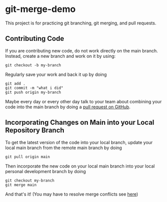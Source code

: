 # git-merge-demo
This project is for practicing git branching, git merging, and pull requests.

## Contributing Code

If you are contributing new code, do not work directly on the main branch. Instead, create a new branch and work on it by using:

```
git checkout -b my-branch
```

Regularly save your work and back it up by doing 

```
git add .
git commit -m "what i did"
git push origin my-branch
```

Maybe every day or every other day talk to your team about combining your code into the main branch by doing a [pull request on GitHub](https://docs.github.com/en/pull-requests/collaborating-with-pull-requests/proposing-changes-to-your-work-with-pull-requests/creating-a-pull-request#creating-the-pull-request).

## Incorporating Changes on Main into your Local Repository Branch

To get the latest version of the code into your local branch, update your local main branch from the remote main branch by doing

```
git pull origin main
```

Then incorporate the new code on your local main branch into your local personal development branch by doing

```
git checkout my-branch
git merge main
```

And that's it! (You may have to resolve merge conflicts see [here](https://docs.github.com/en/pull-requests/collaborating-with-pull-requests/addressing-merge-conflicts/resolving-a-merge-conflict-on-github))
